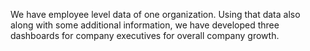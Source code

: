 We have employee level data of one organization. Using that data also along with some additional information, we have developed three dashboards for company executives for overall company growth.
